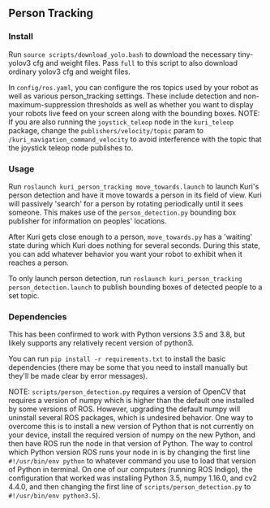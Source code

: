 ## Person Tracking

### Install

Run `source scripts/download_yolo.bash` to download the necessary tiny-yolov3 cfg and weight files. Pass `full` to this script to also download ordinary yolov3 cfg and weight files.

In `config/ros.yaml`, you can configure the ros topics used by your robot as well as various person_tracking settings. These include detection and non-maximum-suppression thresholds as well as whether you want to display your robots live feed on your screen along with the bounding boxes. NOTE: If you are also running the `joystick_teleop` node in the `kuri_teleop` package, change the `publishers/velocity/topic` param to `/kuri_navigation_command_velocity` to avoid interference with the topic that the joystick teleop node publishes to.

### Usage

Run `roslaunch kuri_person_tracking move_towards.launch` to launch Kuri's person detection and have it move towards a person in its field of view. Kuri will passively 'search' for a person by rotating periodically until it sees someone. This makes use of the `person_detection.py` bounding box publisher for information on peoples' locations.

After Kuri gets close enough to a person, `move_towards.py` has a 'waiting' state during which Kuri does nothing for several seconds. During this state, you can add whatever behavior you want your robot to exhibit when it reaches a person.

To only launch person detection, run `roslaunch kuri_person_tracking person_detection.launch` to publish bounding boxes of detected people to a set topic.

### Dependencies

This has been confirmed to work with Python versions 3.5 and 3.8, but likely supports any relatively recent version of python3.

You can run `pip install -r requirements.txt` to install the basic dependencies (there may be some that you need to install manually but they'll be made clear by error messages).

NOTE: `scripts/person_detection.py` requires a version of OpenCV that requires a version of numpy which is higher than the default one installed by some versions of ROS. However, upgrading the default numpy will uninstall several ROS packages, which is undesired behavior. One way to overcome this is to install a new version of Python that is not currently on your device, install the required version of numpy on the new Python, and then have ROS run the node in that version of Python. The way to control which Python version ROS runs your node in is by changing the first line `#!/usr/bin/env python` to whatever command you use to load that version of Python in terminal. On one of our computers (running ROS Indigo), the configuration that worked was installing Python 3.5, numpy 1.16.0, and cv2 4.4.0, and then changing the first line of `scripts/person_detection.py` to `#!/usr/bin/env python3.5`).
